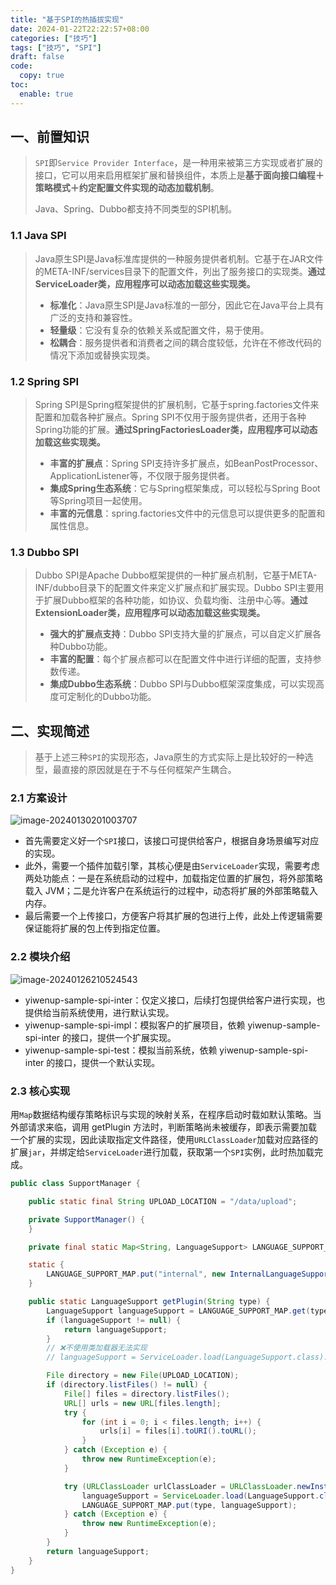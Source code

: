 ```yaml
---
title: "基于SPI的热插拔实现"
date: 2024-01-22T22:22:57+08:00
categories: ["技巧"]
tags: ["技巧", "SPI"]
draft: false
code:
  copy: true
toc:
  enable: true
---
```


## 一、前置知识

> `SPI`即`Service Provider Interface`，是一种用来被第三方实现或者扩展的接口，它可以用来启用框架扩展和替换组件，本质上是**基于面向接口编程＋策略模式＋约定配置文件实现的动态加载机制**。
>
> Java、Spring、Dubbo都支持不同类型的SPI机制。

### 1.1 Java SPI

> Java原生SPI是Java标准库提供的一种服务提供者机制。它基于在JAR文件的META-INF/services目录下的配置文件，列出了服务接口的实现类。**通过ServiceLoader类，应用程序可以动态加载这些实现类。**
>
> - **标准化**：Java原生SPI是Java标准的一部分，因此它在Java平台上具有广泛的支持和兼容性。
> - **轻量级**：它没有复杂的依赖关系或配置文件，易于使用。
> - **松耦合**：服务提供者和消费者之间的耦合度较低，允许在不修改代码的情况下添加或替换实现类。

### 1.2 Spring SPI

> Spring SPI是Spring框架提供的扩展机制，它基于spring.factories文件来配置和加载各种扩展点。Spring SPI不仅用于服务提供者，还用于各种Spring功能的扩展。**通过SpringFactoriesLoader类，应用程序可以动态加载这些实现类。**
>
> - **丰富的扩展点**：Spring SPI支持许多扩展点，如BeanPostProcessor、ApplicationListener等，不仅限于服务提供者。
> - **集成Spring生态系统**：它与Spring框架集成，可以轻松与Spring Boot等Spring项目一起使用。
> - **丰富的元信息**：spring.factories文件中的元信息可以提供更多的配置和属性信息。

### 1.3 Dubbo SPI

> Dubbo SPI是Apache Dubbo框架提供的一种扩展点机制，它基于META-INF/dubbo目录下的配置文件来定义扩展点和扩展实现。Dubbo SPI主要用于扩展Dubbo框架的各种功能，如协议、负载均衡、注册中心等。**通过ExtensionLoader类，应用程序可以动态加载这些实现类。**
>
> - **强大的扩展点支持**：Dubbo SPI支持大量的扩展点，可以自定义扩展各种Dubbo功能。
> - **丰富的配置**：每个扩展点都可以在配置文件中进行详细的配置，支持参数传递。
> - **集成Dubbo生态系统**：Dubbo SPI与Dubbo框架深度集成，可以实现高度可定制化的Dubbo功能。

## 二、实现简述

> 基于上述三种`SPI`的实现形态，Java原生的方式实际上是比较好的一种选型，最直接的原因就是在于不与任何框架产生耦合。

### 2.1 方案设计

![image-20240130201003707](../images/image-20240130201003707.png)

- 首先需要定义好一个`SPI`接口，该接口可提供给客户，根据自身场景编写对应的实现。
- 此外，需要一个插件加载引擎，其核心便是由`ServiceLoader`实现，需要考虑两处功能点：一是在系统启动的过程中，加载指定位置的扩展包，将外部策略载入 JVM；二是允许客户在系统运行的过程中，动态将扩展的外部策略载入内存。
- 最后需要一个上传接口，方便客户将其扩展的包进行上传，此处上传逻辑需要保证能将扩展的包上传到指定位置。

### 2.2 模块介绍

![image-20240126210524543](../images/image-20240126210524543.png)

- yiwenup-sample-spi-inter：仅定义接口，后续打包提供给客户进行实现，也提供给当前系统使用，进行默认实现。
- yiwenup-sample-spi-impl：模拟客户的扩展项目，依赖 yiwenup-sample-spi-inter 的接口，提供一个扩展实现。
- yiwenup-sample-spi-test：模拟当前系统，依赖 yiwenup-sample-spi-inter 的接口，提供一个默认实现。

### 2.3 核心实现

用`Map`数据结构缓存策略标识与实现的映射关系，在程序启动时载如默认策略。当外部请求来临，调用 getPlugin 方法时，判断策略尚未被缓存，即表示需要加载一个扩展的实现，因此读取指定文件路径，使用`URLClassLoader`加载对应路径的扩展`jar`，并绑定给`ServiceLoader`进行加载，获取第一个`SPI`实例，此时热加载完成。

```java
public class SupportManager {

    public static final String UPLOAD_LOCATION = "/data/upload";

    private SupportManager() {
    }

    private final static Map<String, LanguageSupport> LANGUAGE_SUPPORT_MAP = new ConcurrentHashMap<>();

    static {
        LANGUAGE_SUPPORT_MAP.put("internal", new InternalLanguageSupport());
    }

    public static LanguageSupport getPlugin(String type) {
        LanguageSupport languageSupport = LANGUAGE_SUPPORT_MAP.get(type);
        if (languageSupport != null) {
            return languageSupport;
        }
        // ❌不使用类加载器无法实现
        // languageSupport = ServiceLoader.load(LanguageSupport.class).iterator().next();

        File directory = new File(UPLOAD_LOCATION);
        if (directory.listFiles() != null) {
            File[] files = directory.listFiles();
            URL[] urls = new URL[files.length];
            try {
                for (int i = 0; i < files.length; i++) {
                    urls[i] = files[i].toURI().toURL();
                }
            } catch (Exception e) {
                throw new RuntimeException(e);
            }

            try (URLClassLoader urlClassLoader = URLClassLoader.newInstance(urls, LanguageSupport.class.getClassLoader())) {
                languageSupport = ServiceLoader.load(LanguageSupport.class, urlClassLoader).iterator().next();
                LANGUAGE_SUPPORT_MAP.put(type, languageSupport);
            } catch (Exception e) {
                throw new RuntimeException(e);
            }
        }
        return languageSupport;
    }
}
```
